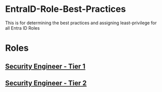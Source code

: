 # EntraID-Role-Best-Practices
This is for determining the best practices and assigning least-privilege for all Entra ID Roles

# Roles
## [Security Engineer - Tier 1](https://github.com/CHAS-Health/EntraID-Role-Best-Practices/blob/main/Security%20Engineer%20-%20Tier%201.md#security-engineer---tier-1)

## [Security Engineer - Tier 2](https://github.com/CHAS-Health/EntraID-Role-Best-Practices/blob/b7603e777eefb4983bcd673156e51f0c0e493c45/Security%20Engineer%20-%20Tier%202.md)

